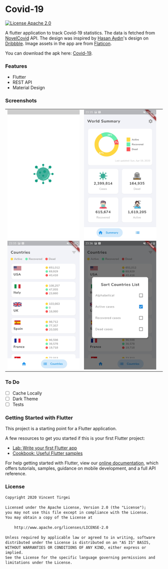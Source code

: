 # Covid-19
[![License Apache 2.0](https://img.shields.io/badge/License-Apache%202.0-blue.svg?style=true)](http://www.apache.org/licenses/LICENSE-2.0)


A flutter application to track Covid-19 statistics. The data is fetched from [NovelCovid](https://github.com/NovelCOVID/API) API.
The design was inspired by [Hasan Aydın](https://dribbble.com/hasanaydins)'s design on [Dribbble](https://dribbble.com/shots/10821409-Corona-Cases-Tracker-App).
Image assets in the app are from [Flaticon](https://www.flaticon.com).

You can download the apk here: [Covid-19](https://drive.google.com/open?id=1T76dfLFckjjA61T2P3U6AaJAZ4lB95B2).

### Features
- Flutter
- REST API
- Material Design

### Screenshots
|                 |                  |                     |
| --------------- | ---------------- | ------------------- |
| ![Splash Screen](/screenshots/one.jpg) | ![Summary](/screenshots/two.jpg) | |
| ![Countries](/screenshots/three.jpg) | ![Sort countries](/screenshots/four.jpg) | |

### To Do
- [ ] Cache Locally
- [ ] Dark Theme
- [ ] Tests

### Getting Started with Flutter

This project is a starting point for a Flutter application.

A few resources to get you started if this is your first Flutter project:

- [Lab: Write your first Flutter app](https://flutter.dev/docs/get-started/codelab)
- [Cookbook: Useful Flutter samples](https://flutter.dev/docs/cookbook)

For help getting started with Flutter, view our
[online documentation](https://flutter.dev/docs), which offers tutorials,
samples, guidance on mobile development, and a full API reference.


### License
```
Copyright 2020 Vincent Tirgei

Licensed under the Apache License, Version 2.0 (the "License");
you may not use this file except in compliance with the License.
You may obtain a copy of the License at

    http://www.apache.org/licenses/LICENSE-2.0

Unless required by applicable law or agreed to in writing, software
distributed under the License is distributed on an "AS IS" BASIS,
WITHOUT WARRANTIES OR CONDITIONS OF ANY KIND, either express or implied.
See the License for the specific language governing permissions and
limitations under the License.
```


